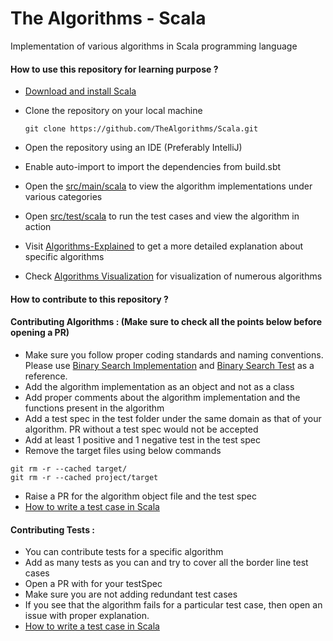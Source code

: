 # The Algorithms - Scala

Implementation of various algorithms in Scala programming language

#### How to use this repository for learning purpose ?

 - [Download and install Scala](https://www.scala-lang.org/download/)
 - Clone the repository on your local machine

   `git clone https://github.com/TheAlgorithms/Scala.git`

 - Open the repository using an IDE (Preferably IntelliJ)

 - Enable auto-import to import the dependencies from build.sbt
 - Open the [src/main/scala](https://github.com/varunu28/Scala/tree/master/src/main/scala) to view the algorithm implementations under various categories
 - Open [src/test/scala](https://github.com/varunu28/Scala/tree/master/src/test/scala) to run the test cases and view the algorithm in action
 - Visit [Algorithms-Explained](https://github.com/TheAlgorithms/Algorithms-Explainations.git) to get a more detailed explanation about specific algorithms
 - Check [Algorithms Visualization](https://github.com/varunu28/Scala/blob/master/Algorithms%20Visualization.md) for visualization of numerous algorithms  
 
#### How to contribute to this repository ?

#### Contributing Algorithms : (Make sure to check all the points below before opening a PR)

 - Make sure you follow proper coding standards and naming conventions. Please use [Binary Search Implementation](https://github.com/varunu28/Scala/blob/master/src/main/scala/Search/BinarySearch.scala) and [Binary Search Test](https://github.com/varunu28/Scala/blob/master/src/test/scala/Search/BinarySearchSpec.scala) as a reference.
 - Add the algorithm implementation as an object and not as a class
 - Add proper comments about the algorithm implementation and the functions present in the algorithm
 - Add a test spec in the test folder under the same domain as that of your algorithm. PR without a test spec would not be accepted
 - Add at least 1 positive and 1 negative test in the test spec
 - Remove the target files using below commands
 ```
 git rm -r --cached target/
 git rm -r --cached project/target
 ```
 
 - Raise a PR for the algorithm object file and the test spec
 - [How to write a test case in Scala](http://www.scalatest.org/user_guide/writing_your_first_test)
 
#### Contributing Tests :

 - You can contribute tests for a specific algorithm
 - Add as many tests as you can and try to cover all the border line test cases
 - Open a PR with for your testSpec
 - Make sure you are not adding redundant test cases
 - If you see that the algorithm fails for a particular test case, then open an issue with proper explanation.
 - [How to write a test case in Scala](http://www.scalatest.org/user_guide/writing_your_first_test)
  

